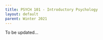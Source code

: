 ```yaml
---
title: PSYCH 101 - Introductory Psychology
layout: default
parent: Winter 2021
---
```

To be updated...

